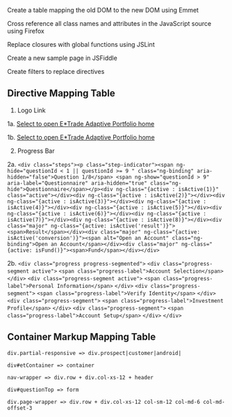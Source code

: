 Create a table mapping the old DOM to the new DOM using Emmet

Cross reference all class names and attributes in the JavaScript source using Firefox

Replace closures with global functions using JSLint

Create a new sample page in JSFiddle

Create filters to replace directives

## Directive Mapping Table
1. Logo Link

1a.
<a ng-href="https://us.etrade.com/what-we-offer/our-accounts/adaptive-portfolio" class="logo" tabindex="01" href="https://us.etrade.com/what-we-offer/our-accounts/adaptive-portfolio">Select to open E*Trade Adaptive Portfolio home</a>

1b.
<a href="https://us.etrade.com/what-we-offer/our-accounts/adaptive-portfolio | siteFilter" class="logo" tabindex="01" href="https://us.etrade.com/what-we-offer/our-accounts/adaptive-portfolio | siteFilter">Select to open E*Trade Adaptive Portfolio home</a>

2. Progress Bar

2a.
`<div class="steps"><p class="step-indicator"><span ng-hide="questionId < 1 || questionId >= 9 " class="ng-binding" aria-hidden="false">Question 1/8</span> <span ng-show="questionId > 9" aria-label="Questionnaire" aria-hidden="true" class="ng-hide">Questionnaire</span></p><div ng-class="{active : isActive(1)}" class="active"></div><div ng-class="{active : isActive(2)}"></div><div ng-class="{active : isActive(3)}"></div><div ng-class="{active : isActive(4)}"></div><div ng-class="{active : isActive(5)}"></div><div ng-class="{active : isActive(6)}"></div><div ng-class="{active : isActive(7)}"></div><div ng-class="{active : isActive(8)}"></div><div class="major" ng-class="{active: isActive('result')}"><span>Result</span></div><div class="major" ng-class="{active: isActive('conversion')}"><span alt="Open an Account" class="ng-binding">Open an Account</span></div><div class="major" ng-class="{active: isFund()}"><span>Fund</span></div></div>`

2b.
`<div class="progress progress-segmented">`
	`<div class="progress-segment active">`
		`<span class="progress-label">Account Selection</span>	</div>`
	`<div class="progress-segment active">`
		`<span class="progress-label">Personal Information</span>`
	`</div>`
	`<div class="progress-segment">`
		`<span class="progress-label">Verify Identity</span>`
	`</div>`
	`<div class="progress-segment">`
		`<span class="progress-label">Investment Profile</span>`
	`</div>`
	`<div class="progress-segment">`
		`<span class="progress-label">Account Setup</span>`
	`</div>`
`</div>`
## Container Markup Mapping Table
`div.partial-responsive => div.prospect|customer|android| `

`div#etContainer => container `

`nav-wrapper => div.row + div.col-xs-12 + header`

`div#questionTop => form`

`div.page-wrapper => div.row + div.col-xs-12 col-sm-12 col-md-6 col-md-offset-3`